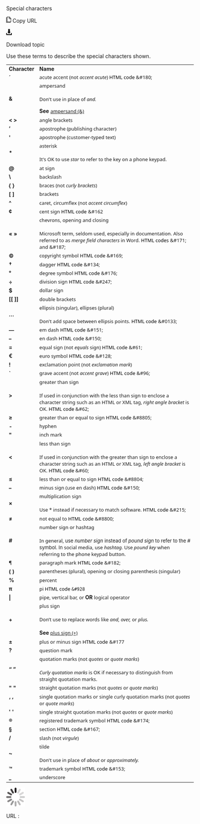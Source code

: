 ﻿# 

Special characters

![Copy URL](media/special-characters/Copy.png)
Copy URL

![Download](media/special-characters/Download.png)

Download topic

Use these terms to describe the special characters shown. 

<table>
<tbody>
<tr class="odd">
<td><b>Character</b></td>
<td><b>Name</b></td>
</tr>
<tr class="even">
<td><div>
<div>
<b>´</b>
</div>
</div></td>
<td><div>
<div>
<span style="font-family:Segoe UI;font-size:small;">acute accent (not </span><em><span style="font-family:Segoe UI;font-size:small;">accent acute</span></em><span style="font-family:Segoe UI;font-size:small;">) </span><span style="color:#000000;font-family:Segoe UI;font-size:small;">HTML code</span><span style="font-family:Segoe UI;font-size:small;"> &amp;#180;</span>
</div>
</div></td>
</tr>
<tr class="odd">
<td><div>
<b>&amp;</b>
</div></td>
<td><div>
<div>
<span style="font-family:Segoe UI;font-size:small;">ampersand<br />
<br />
Don't use in place of <em>and.</em></span><span style="font-family:Segoe UI;font-size:small;"></span>
<p></p>
</div>
<b>See</b> <span style="font-family:Segoe UI;font-size:small;"><a href="https://worldready.cloudapp.net/Styleguide/Read?id=2700&amp;topicid=32501">ampersand (&amp;)</a></span><br />

</div></td>
</tr>
<tr class="even">
<td><div>
<b>&lt; &gt;</b>
</div></td>
<td><div>
<span style="font-family:Segoe UI;font-size:small;">angle brackets</span>
</div></td>
</tr>
<tr class="odd">
<td><div>
<b>’</b>
</div></td>
<td><div>
<span style="font-family:Segoe UI;font-size:small;">apostrophe (publishing character)</span>
</div></td>
</tr>
<tr class="even">
<td><div>
<b>'</b>
</div></td>
<td><div>
<span style="font-family:Segoe UI;font-size:small;">apostrophe (customer-typed text)</span>
</div></td>
</tr>
<tr class="odd">
<td><div>
<b>*</b>
</div></td>
<td><div>
<span style="font-family:Segoe UI;font-size:small;">asterisk</span><span style="font-family:Segoe UI;font-size:small;"><br />
<br />
It's OK to use <em>star</em> to refer to the key on a phone keypad.</span>
</div></td>
</tr>
<tr class="even">
<td><div>
<b>@</b>
</div></td>
<td><div>
<span style="font-family:Segoe UI;font-size:small;">at sign</span>
</div></td>
</tr>
<tr class="odd">
<td><div>
<b>\</b>
</div></td>
<td><div>
<span style="font-family:Segoe UI;font-size:small;">backslash</span>
</div></td>
</tr>
<tr class="even">
<td><div>
<b>{ }</b>
</div></td>
<td><div>
<span style="font-family:Segoe UI;font-size:small;">braces (not </span><em><span style="font-family:Segoe UI;font-size:small;">curly brackets</span></em><span style="font-family:Segoe UI;font-size:small;">)</span>
</div></td>
</tr>
<tr class="odd">
<td><div>
<b>[ ]</b>
</div></td>
<td><div>
<span style="font-family:Segoe UI;font-size:small;">brackets</span>
</div></td>
</tr>
<tr class="even">
<td><div>
<b>^</b>
</div></td>
<td><div>
<span style="font-family:Segoe UI;font-size:small;">caret, circumflex (not </span><em><span style="font-family:Segoe UI;font-size:small;">accent circumflex</span></em><span style="font-family:Segoe UI;font-size:small;">)</span>
</div></td>
</tr>
<tr class="odd">
<td><div>
<b>¢</b>
</div></td>
<td><div>
<span style="font-family:Segoe UI;font-size:small;">cent sign </span><span style="color:#000000;font-family:Segoe UI;font-size:small;">HTML code</span> <span style="font-family:Segoe UI;font-size:small;">&amp;#162</span>
</div></td>
</tr>
<tr class="even">
<td><div>
<b>« »</b>
</div></td>
<td><div>
<span style="font-family:Segoe UI;font-size:small;">chevrons, opening and closing<br />
<br />
Microsoft term, seldom used, especially in documentation. Also referred to as </span><em><span style="font-family:Segoe UI;font-size:small;">merge field characters</span></em><span style="font-family:Segoe UI;font-size:small;"> in Word. </span><span style="color:#000000;font-family:Segoe UI;font-size:small;">HTML codes</span><span style="font-family:Segoe UI;font-size:small;"> &amp;#171; and &amp;#187;</span>
</div></td>
</tr>
<tr class="odd">
<td><div>
<b>©</b>
</div></td>
<td><div>
<span style="font-family:Segoe UI;font-size:small;">copyright symbol </span><span style="color:#000000;font-family:Segoe UI;font-size:small;">HTML code </span><span style="font-family:Segoe UI;font-size:small;">&amp;#169;</span>
</div></td>
</tr>
<tr class="even">
<td><div>
<b>†</b>
</div></td>
<td><div>
<span style="font-family:Segoe UI;font-size:small;">dagger </span><span style="color:#000000;font-family:Segoe UI;font-size:small;">HTML code </span><span style="font-family:Segoe UI;font-size:small;">&amp;#134;</span>
</div></td>
</tr>
<tr class="odd">
<td><div>
<b>°</b>
</div></td>
<td><div>
<span style="font-family:Segoe UI;font-size:small;">degree symbol </span><span style="color:#000000;font-family:Segoe UI;font-size:small;">HTML code </span><span style="font-family:Segoe UI;font-size:small;">&amp;#176;</span>
</div></td>
</tr>
<tr class="even">
<td><div>
<b>÷</b>
</div></td>
<td><div>
<span style="font-family:Segoe UI;font-size:small;">division sign </span><span style="color:#000000;font-family:Segoe UI;font-size:small;">HTML code </span><span style="font-family:Segoe UI;font-size:small;">&amp;#247;</span>
</div></td>
</tr>
<tr class="odd">
<td><div>
<b>$</b>
</div></td>
<td><div>
<span style="font-family:Segoe UI;font-size:small;">dollar sign</span>
</div></td>
</tr>
<tr class="even">
<td><div>
<b>[[ ]]</b>
</div></td>
<td><div>
<span style="font-family:Segoe UI;font-size:small;">double brackets</span>
</div></td>
</tr>
<tr class="odd">
<td><div>
<b>…</b>
</div></td>
<td><div>
<span style="font-family:Segoe UI;font-size:small;">ellipsis (singular), ellipses (plural)<br />
<br />
Don't add space between ellipsis points. </span><span style="color:#000000;font-family:Segoe UI;font-size:small;">HTML code</span><span style="font-family:Segoe UI;font-size:small;"> &amp;#0133;</span>
</div></td>
</tr>
<tr class="even">
<td><div>
<b>—</b>
</div></td>
<td><div>
<span style="font-family:Segoe UI;font-size:small;">em dash </span><span style="color:#000000;font-family:Segoe UI;font-size:small;">HTML code</span><span style="font-family:Segoe UI;font-size:small;"> &amp;#151;</span>
</div></td>
</tr>
<tr class="odd">
<td><div>
<b>–</b>
</div></td>
<td><div>
<span style="font-family:Segoe UI;font-size:small;">en dash </span><span style="color:#000000;font-family:Segoe UI;font-size:small;">HTML code</span><span style="font-family:Segoe UI;font-size:small;"> &amp;#150;</span>
</div></td>
</tr>
<tr class="even">
<td><div>
<b>=</b>
</div></td>
<td><div>
<span style="font-family:Segoe UI;font-size:small;">equal sign (not </span><em><span style="font-family:Segoe UI;font-size:small;">equals</span></em><span style="font-family:Segoe UI;font-size:small;"> sign) </span><span style="color:#000000;font-family:Segoe UI;font-size:small;">HTML code </span><span style="font-family:Segoe UI;font-size:small;">&amp;#61;</span>
</div></td>
</tr>
<tr class="odd">
<td><div>
<b>€</b>
</div></td>
<td><div>
<span style="font-family:Segoe UI;font-size:small;">euro symbol </span><span style="color:#000000;font-family:Segoe UI;font-size:small;">HTML code </span><span style="font-family:Segoe UI;font-size:small;">&amp;#128;</span>
</div></td>
</tr>
<tr class="even">
<td><div>
<b>!</b>
</div></td>
<td><div>
<span style="font-family:Segoe UI;font-size:small;">exclamation point (not </span><em><span style="font-family:Segoe UI;font-size:small;">exclamation mark</span></em><span style="font-family:Segoe UI;font-size:small;">)</span>
</div></td>
</tr>
<tr class="odd">
<td><div>
<b>`</b>
</div></td>
<td><div>
<span style="font-family:Segoe UI;font-size:small;">grave accent (not </span><em><span style="font-family:Segoe UI;font-size:small;">accent grave</span></em><span style="font-family:Segoe UI;font-size:small;">) </span><span style="color:#000000;font-family:Segoe UI;font-size:small;">HTML code</span><span style="font-family:Segoe UI;font-size:small;"> &amp;#96;</span>
</div></td>
</tr>
<tr class="even">
<td><b>&gt;</b></td>
<td><div>
<span style="font-family:Segoe UI;font-size:small;">greater than sign<br />
<br />
If used in conjunction with the less than sign to enclose a character string such as an HTML or XML tag, </span><em><span style="font-family:Segoe UI;font-size:small;">right angle bracket</span></em><span style="font-family:Segoe UI;font-size:small;"> is OK. </span><span style="color:#000000;font-family:Segoe UI;font-size:small;">HTML code </span><span style="font-family:Segoe UI;font-size:small;">&amp;#62;</span>
</div></td>
</tr>
<tr class="odd">
<td><div>
<b>≥</b>
</div></td>
<td><div>
<span style="font-family:Segoe UI;font-size:small;">greater than or equal to sign </span><span style="color:#000000;font-family:Segoe UI;font-size:small;">HTML code </span><span style="font-family:Segoe UI;font-size:small;">&amp;#8805;</span>
</div></td>
</tr>
<tr class="even">
<td><div>
<b>-</b>
</div></td>
<td><div>
<span style="font-family:Segoe UI;font-size:small;">hyphen</span>
</div></td>
</tr>
<tr class="odd">
<td><div>
<b>&quot;</b>
</div></td>
<td><div>
<span style="font-family:Segoe UI;font-size:small;">inch mark</span>
</div></td>
</tr>
<tr class="even">
<td><b>&lt;</b></td>
<td><div>
<span style="font-family:Segoe UI;font-size:small;">less than sign<br />
<br />
If used in conjunction with the greater than sign to enclose a character string such as an HTML or XML tag, </span><em><span style="font-family:Segoe UI;font-size:small;">left angle bracket</span></em><span style="font-family:Segoe UI;font-size:small;"> is OK. </span><span style="color:#000000;font-family:Segoe UI;font-size:small;">HTML code </span><span style="font-family:Segoe UI;font-size:small;">&amp;#60;</span>
</div></td>
</tr>
<tr class="odd">
<td><div>
<b>≤</b>
</div></td>
<td><div>
<span style="font-family:Segoe UI;font-size:small;">less than or equal to sign </span><span style="color:#000000;font-family:Segoe UI;font-size:small;">HTML code </span><span style="font-family:Segoe UI;font-size:small;">&amp;#8804;</span>
</div></td>
</tr>
<tr class="even">
<td><div>
<b>–</b>
</div></td>
<td><div>
<span style="font-family:Segoe UI;font-size:small;">minus sign (use en dash) </span><span style="color:#000000;font-family:Segoe UI;font-size:small;">HTML code </span><span style="font-family:Segoe UI;font-size:small;">&amp;#150;</span>
</div></td>
</tr>
<tr class="odd">
<td><div>
<b>×</b>
</div></td>
<td><div>
<span style="font-family:Segoe UI;font-size:small;">multiplication sign<br />
<br />
Use * instead if necessary to match software. </span><span style="color:#000000;font-family:Segoe UI;font-size:small;">HTML code </span><span style="font-family:Segoe UI;font-size:small;">&amp;#215;</span>
</div></td>
</tr>
<tr class="even">
<td><div>
<b>≠</b>
</div></td>
<td><div>
<span style="font-family:Segoe UI;font-size:small;">not equal to </span><span style="color:#000000;font-family:Segoe UI;font-size:small;">HTML code </span><span style="font-family:Segoe UI;font-size:small;">&amp;#8800;</span>
</div></td>
</tr>
<tr class="odd">
<td><div>
<b>#</b>
</div></td>
<td><div>
<span style="font-family:Segoe UI;font-size:small;">number sign or hashtag<br />
<br />
In general, </span><span style="font-size:small;">use </span><em><span style="font-size:small;">number sign</span></em> <span style="font-size:small;">instead of </span><em><span style="font-size:small;">pound sign</span></em> <span style="font-size:small;">to refer to the # symbol. In </span><span style="font-family:Segoe UI;font-size:small;">social media, use <em>hashtag.</em> Use <em>pound key</em> when referring to the phone keypad button.</span>
</div></td>
</tr>
<tr class="even">
<td><div>
<span style="font-family:Segoe UI;font-size:small;">¶</span>
</div></td>
<td><div>
<span style="font-family:Segoe UI;font-size:small;">paragraph mark </span><span style="color:#000000;font-family:Segoe UI;font-size:small;">HTML code</span><span style="font-family:Segoe UI;font-size:small;"> &amp;#182;</span>
</div></td>
</tr>
<tr class="odd">
<td><div>
<b>( )</b>
</div></td>
<td><div>
<span style="font-family:Segoe UI;font-size:small;">parentheses (plural), opening or closing parenthesis (singular)</span>
</div></td>
</tr>
<tr class="even">
<td><div>
<b>%</b>
</div></td>
<td><div>
<span style="font-family:Segoe UI;font-size:small;">percent</span>
</div></td>
</tr>
<tr class="odd">
<td><div>
<b>π</b>
</div></td>
<td><div>
<span style="font-family:Segoe UI;font-size:small;">pi </span><span style="color:#000000;font-family:Segoe UI;font-size:small;">HTML code </span><code>&amp;#928</code>
</div></td>
</tr>
<tr class="even">
<td><div>
<b>|</b>
</div></td>
<td><div>
<span style="font-family:Segoe UI;font-size:small;">pipe, vertical bar, or </span><b>OR</b><span style="font-family:Segoe UI;font-size:small;"> logical operator</span>
</div></td>
</tr>
<tr class="odd">
<td><div>
<b>+</b>
</div></td>
<td><div>
<span style="font-family:Segoe UI;font-size:small;">plus sign<br />
<br />
Don’t use to replace words like <em>and, over,</em> or <em>plus.<br />
<br />
</em></span><b>See</b><span style="font-family:Segoe UI;font-size:small;"> <a href="https://worldready.cloudapp.net/Styleguide/Read?id=2700&amp;topicid=35249">plus sign (+)</a></span>
</div></td>
</tr>
<tr class="even">
<td><div>
<b>±</b>
</div></td>
<td><div>
<span style="font-family:Segoe UI;font-size:small;">plus or minus sign </span><span style="color:#000000;font-family:Segoe UI;font-size:small;">HTML code</span> <span style="font-family:Segoe UI;font-size:small;">&amp;#177</span>
</div></td>
</tr>
<tr class="odd">
<td><div>
<b>?</b>
</div></td>
<td><div>
<span style="font-family:Segoe UI;font-size:small;">question mark</span>
</div></td>
</tr>
<tr class="even">
<td><div>
<b>“ ”</b>
</div></td>
<td><div>
<span style="font-family:Segoe UI;font-size:small;">quotation marks (not </span><em><span style="font-family:Segoe UI;font-size:small;">quotes</span></em><span style="font-family:Segoe UI;font-size:small;"> or </span><em><span style="font-family:Segoe UI;font-size:small;">quote marks</span></em><span style="font-family:Segoe UI;font-size:small;">)</span><em><span style="font-family:Segoe UI;font-size:small;"><br />
<br />
Curly quotation marks</span></em><span style="font-family:Segoe UI;font-size:small;"> is OK if necessary to distinguish from straight quotation marks.</span>
</div></td>
</tr>
<tr class="odd">
<td><div>
<b>&quot; &quot;</b>
</div></td>
<td><div>
<span style="font-family:Segoe UI;font-size:small;">straight quotation marks (not </span><em><span style="font-family:Segoe UI;font-size:small;">quotes</span></em><span style="font-family:Segoe UI;font-size:small;"> or </span><em><span style="font-family:Segoe UI;font-size:small;">quote marks</span></em><span style="font-family:Segoe UI;font-size:small;">)</span>
</div></td>
</tr>
<tr class="even">
<td><div>
<b>‘ ’</b>
</div></td>
<td><div>
<span style="font-family:Segoe UI;font-size:small;">single quotation marks or single curly quotation marks (not </span><em><span style="font-family:Segoe UI;font-size:small;">quotes</span></em><span style="font-family:Segoe UI;font-size:small;"> or </span><em><span style="font-family:Segoe UI;font-size:small;">quote marks</span></em><span style="font-family:Segoe UI;font-size:small;">)</span>
</div></td>
</tr>
<tr class="odd">
<td><div>
<b>' '</b>
</div></td>
<td><div>
<span style="font-family:Segoe UI;font-size:small;">single straight quotation marks (not </span><em><span style="font-family:Segoe UI;font-size:small;">quotes</span></em><span style="font-family:Segoe UI;font-size:small;"> or </span><em><span style="font-family:Segoe UI;font-size:small;">quote marks</span></em><span style="font-family:Segoe UI;font-size:small;">)</span>
</div></td>
</tr>
<tr class="even">
<td><div>
<b>®</b>
</div></td>
<td><div>
<span style="font-family:Segoe UI;font-size:small;">registered trademark symbol </span><span style="color:#000000;font-family:Segoe UI;font-size:small;">HTML code </span><span style="font-family:Segoe UI;font-size:small;">&amp;#174;</span>
</div></td>
</tr>
<tr class="odd">
<td><div>
<b>§</b>
</div></td>
<td><div>
<span style="font-family:Segoe UI;font-size:small;">section </span><span style="color:#000000;font-family:Segoe UI;font-size:small;">HTML code</span><span style="font-family:Segoe UI;font-size:small;"> &amp;#167;</span>
</div></td>
</tr>
<tr class="even">
<td><div>
<b>/</b>
</div></td>
<td><div>
<span style="font-family:Segoe UI;font-size:small;">slash (not </span><em><span style="font-family:Segoe UI;font-size:small;">virgule</span></em><span style="font-family:Segoe UI;font-size:small;">)</span>
</div></td>
</tr>
<tr class="odd">
<td><div>
<b>~</b>
</div></td>
<td><div>
<span style="font-family:Segoe UI;font-size:small;">tilde<br />
<br />
Don't use in place of <em>about</em> or <em>approximately.</em></span>
</div></td>
</tr>
<tr class="even">
<td><div>
<b>™</b>
</div></td>
<td><div>
<span style="font-family:Segoe UI;font-size:small;">trademark symbol </span><span style="color:#000000;font-family:Segoe UI;font-size:small;">HTML code </span><span style="font-family:Segoe UI;font-size:small;">&amp;#153;</span>
</div></td>
</tr>
<tr class="odd">
<td><div>
<b>_</b>
</div></td>
<td><div>
<span style="font-family:Segoe UI;font-size:small;">underscore</span>
</div></td>
</tr>
</tbody>
</table>

![In progress](media/special-characters/activity-large.gif)

URL :
